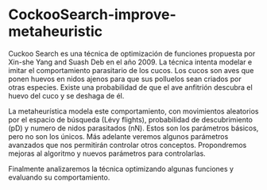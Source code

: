 # CockooSearch-improve-metaheuristic
Cuckoo Search es una técnica de optimización de funciones propuesta por Xin-she Yang and Suash Deb en el año 2009. La técnica intenta modelar e imitar el comportamiento parasitario de los cucos. Los cucos son aves que ponen huevos en nidos ajenos para que sus polluelos sean criados por otras especies. Existe una probabilidad de que el ave anfitrión descubra el huevo del cuco y se deshaga de él.

La metaheurística modela este comportamiento, con movimientos aleatorios por el espacio de búsqueda (Lévy flights), probabilidad de descubrimiento (pD) y numero de nidos parasitados (nN). Estos son los parámetros básicos, pero no son los únicos. Más adelante veremos algunos parámetros avanzados que nos permitirán controlar otros conceptos. Propondremos mejoras al algoritmo y nuevos parámetros para controlarlas.


Finalmente analizaremos la técnica optimizando algunas funciones y evaluando su comportamiento.
